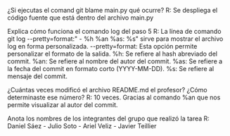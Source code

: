 ¿Si ejecutas el comand git blame main.py qué ocurre?
R: Se despliega el código fuente que está dentro del archivo main.py

Explica cómo funciona el comando log del paso 5
R: La línea de comando git log --pretty=format:" - %h %an %as: %s" sirve para mostrar el archivo log en forma personalizada.
  --pretty=format: Esta opción permite personalizar el formato de la salida.
  %h: Se refiere al hash abreviado del commit.
  %an: Se refiere al nombre del autor del commit.
  %as: Se refiere a la fecha del commit en formato corto (YYYY-MM-DD).
  %s: Se refiere al mensaje del commit.

¿Cuántas veces modificó el archivo README.md el profesor? ¿Cómo determinaste ese número?
 R: 10 veces. Gracias al comando %an que nos permite visualizar al autor del commit.

Anota los nombres de los integrantes del grupo que realizó la tarea
 R: Daniel Sáez - Julio Soto - Ariel Veliz - Javier Teillier
